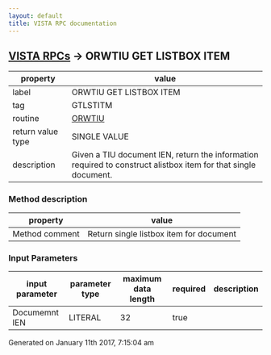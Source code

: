```yaml
---
layout: default
title: VISTA RPC documentation
---
```




## [VISTA RPCs](TableOfContent.md) &#8594; ORWTIU GET LISTBOX ITEM 

 property | value 
--- | --- 
 label | ORWTIU GET LISTBOX ITEM
 tag | GTLSTITM
 routine | [ORWTIU](http://code.osehra.org/dox/Routine_ORWTIU_source.html)
 return value type | SINGLE VALUE
 description | Given a TIU document IEN, return the information required to construct alistbox item for that single document.


### Method description

 property | value 
--- | --- 
 Method comment | Return single listbox item for document

### Input Parameters

| input parameter | parameter type | maximum data length | required | description | 
| --- | --- | --- | --- | --- | 
| Documemnt IEN | LITERAL | 32 | true |  | 




 Generated on January 11th 2017, 7:15:04 am